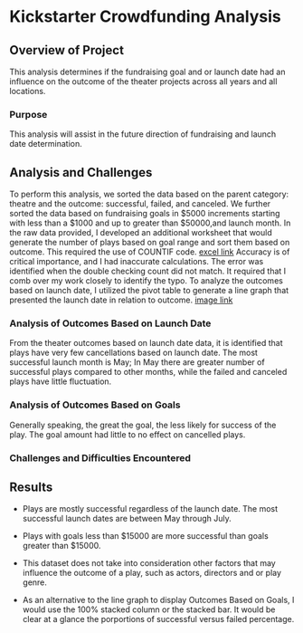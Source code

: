 # Kickstarter Crowdfunding Analysis

## Overview of Project
This analysis determines if the fundraising goal and or launch date had an influence on the outcome of the theater projects across all years and all locations.

### Purpose
This analysis will assist in the future direction of fundraising and launch date determination.

## Analysis and Challenges
To perform this analysis, we sorted the data based on the parent category: theatre and the outcome: successful, failed, and canceled. We further sorted the data based on fundraising goals in $5000 increments starting with less than a $1000 and up to greater than $50000,and launch month. In the raw data provided, I developed an additional worksheet that would generate the number of plays based on goal range and sort them based on outcome. This required the use of COUNTIF code. [excel link](https://github.com/meow24mi/kickstarter-analysis/blob/main/Copy%20Kickstarter_Challenge.xlsx) Accuracy is of critical importance, and I had inaccurate calculations. The error was identified when the double checking count did not match. It required that I comb over my work closely to identify the typo. To analyze the outcomes based on launch date, I utilized the pivot table to generate a line graph that presented the launch date in relation to outcome. [image link](Theater_Outcomes_vs_Launch.png)

### Analysis of Outcomes Based on Launch Date
From the theater outcomes based on launch date data, it is identified that plays have very few cancellations based on launch date. The most successful launch month is May; In May there are greater number of successful plays compared to other months, while the failed and canceled plays have little fluctuation. 

### Analysis of Outcomes Based on Goals
Generally speaking, the great the goal, the less likely for success of the play. The goal amount had little to no effect on cancelled plays. 
### Challenges and Difficulties Encountered

## Results

- Plays are mostly successful regardless of the launch date. The most successful launch dates are between May through July.

- Plays with goals less than $15000 are more successful than goals greater than $15000. 

- This dataset does not take into consideration other factors that may influence the outcome of a play, such as actors, directors and or play genre. 

- As an alternative to the line graph to display Outcomes Based on Goals, I would use the 100% stacked column or the stacked bar. It would be clear at a glance the porportions of successful versus failed percentage. 
